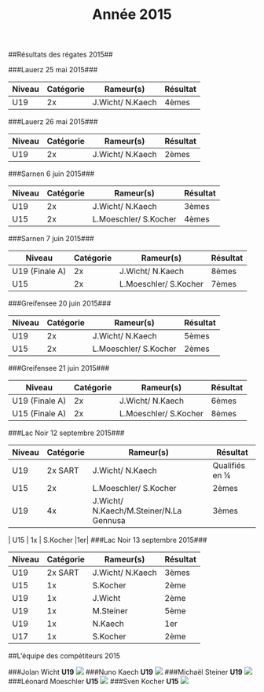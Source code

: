 ﻿---
title: Année 2015
metadata:
   description: 'La compétition au Club d´Aviron de Biel/Bienne. Résultats, calssements et compétiteurs et équipes.'
   keywords: Compétition, Challenge, Race, Aviron, Rudern, Rowing, Bienne, Biel, skiff, skull
---
##Résultats des régates 2015##


###Lauerz 25 mai 2015###

|Niveau | Catégorie   | Rameur(s)                | Résultat  |
|-------|---------    |-----------               |---------  |
|    U19|   2x        |	 J.Wicht/ N.Kaech	|4èmes|	


###Lauerz 26 mai 2015###

|Niveau | Catégorie   | Rameur(s)                | Résultat  |
|-------|---------    |-----------               |---------  |
|    U19|   2x        |	 J.Wicht/ N.Kaech	|2èmes|	

###Sarnen 6 juin 2015###

|Niveau | Catégorie   | Rameur(s)                | Résultat  |
|-------|---------    |-----------               |---------  |
|    U19|   2x        |	 J.Wicht/ N.Kaech	|3èmes|	
|    U15|   2x        |	 L.Moeschler/ S.Kocher	|4èmes|	


###Sarnen 7 juin 2015###

|Niveau | Catégorie   | Rameur(s)                | Résultat  |
|-------|---------    |-----------               |---------  |
|    U19 (Finale A)|   2x        |	 J.Wicht/ N.Kaech	|8èmes|	
|    U15|   2x        |	 L.Moeschler/ S.Kocher	|7èmes|	

###Greifensee 20 juin 2015###

|Niveau | Catégorie   | Rameur(s)                | Résultat  |
|-------|---------    |-----------               |---------  |
|    U19|   2x        |	 J.Wicht/ N.Kaech	|5èmes|	
|    U15|   2x        |	 L.Moeschler/ S.Kocher	|2èmes|	

###Greifensee 21 juin 2015###

|Niveau | Catégorie   | Rameur(s)                | Résultat  |
|-------|---------    |-----------               |---------  |
|    U19 (Finale A)|   2x        |	 J.Wicht/ N.Kaech	|6èmes|	
|    U15 (Finale A)|   2x        |	 L.Moeschler/ S.Kocher	|8èmes|	

###Lac Noir 12 septembre 2015###

|Niveau | Catégorie   | Rameur(s)                | Résultat  |
|-------|---------    |-----------               |---------  |
|    U19 |   2x     SART   |	 J.Wicht/ N.Kaech	|Qualifiés en ¼|	
|    U15 |   2x        |	 L.Moeschler/ S.Kocher	|2èmes|	
|    U19|   4x        |	 J.Wicht/ N.Kaech/M.Steiner/N.La Gennusa	|3èmes|	

|    U15 |   1x        |	 S.Kocher	|1er|
###Lac Noir 13 septembre 2015###

|Niveau | Catégorie   | Rameur(s)                | Résultat  |
|-------|---------    |-----------               |---------  |
|    U19 |   2x     SART   |	 J.Wicht/ N.Kaech	|3èmes|	
|    U15 |   1x        |	 S.Kocher	|2ème|	
|    U19|   1x        |	 J.Wicht		|2ème|
|    U19|   1x        |	M.Steiner		|5ème|	
|    U19 |   1x        | N.Kaech		|1er|
|    U17|   1x        |	 S.Kocher		|2ème|	

##L'équipe des compétiteurs 2015

###Jolan Wicht **U19**
![](jolan.jpg&classes=img-rounded,img-reponsive)
###Nuno Kaech **U19**
![](nuno.jpg&classes=img-rounded,img-reponsive)
###Michaël Steiner **U19**
![](michael.jpg&classes=img-rounded,img-reponsive)
###Léonard Moeschler **U15**
![](leonard.jpg&classes=img-rounded,img-reponsive)
###Sven Kocher **U15**
![](sven.jpg&classes=img-rounded,img-reponsive)